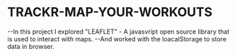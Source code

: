 # TRACKR-MAP-YOUR-WORKOUTS
--In this project I explored "LEAFLET" - A javasvript open source library that is used to interact with maps.
--And worked with the loacalStorage to store data in browser.
